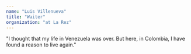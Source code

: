 ```yaml
---
name: "Luis Villenueva"
title: "Waiter"
organization: "at La Rez"
---
```


"I thought that my life in Venezuela was over. But here, in Colombia, I have found a reason to live again." 